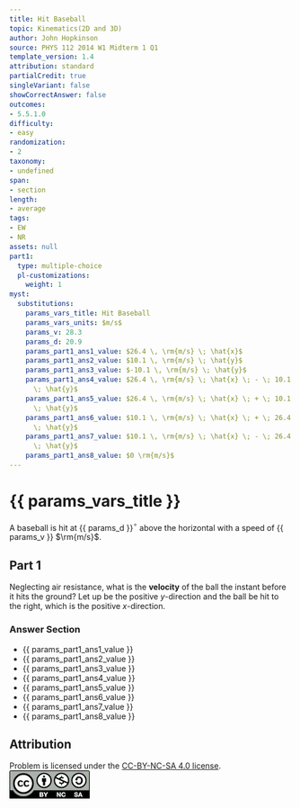 ```yaml
---
title: Hit Baseball
topic: Kinematics(2D and 3D)
author: John Hopkinson
source: PHYS 112 2014 W1 Midterm 1 Q1
template_version: 1.4
attribution: standard
partialCredit: true
singleVariant: false
showCorrectAnswer: false
outcomes:
- 5.5.1.0
difficulty:
- easy
randomization:
- 2
taxonomy:
- undefined
span:
- section
length:
- average
tags:
- EW
- NR
assets: null
part1:
  type: multiple-choice
  pl-customizations:
    weight: 1
myst:
  substitutions:
    params_vars_title: Hit Baseball
    params_vars_units: $m/s$
    params_v: 28.3
    params_d: 20.9
    params_part1_ans1_value: $26.4 \, \rm{m/s} \; \hat{x}$
    params_part1_ans2_value: $10.1 \, \rm{m/s} \; \hat{y}$
    params_part1_ans3_value: $-10.1 \, \rm{m/s} \; \hat{y}$
    params_part1_ans4_value: $26.4 \, \rm{m/s} \; \hat{x} \; - \; 10.1 \, \rm{m/s}
      \; \hat{y}$
    params_part1_ans5_value: $26.4 \, \rm{m/s} \; \hat{x} \; + \; 10.1 \, \rm{m/s}
      \; \hat{y}$
    params_part1_ans6_value: $10.1 \, \rm{m/s} \; \hat{x} \; + \; 26.4 \, \rm{m/s}
      \; \hat{y}$
    params_part1_ans7_value: $10.1 \, \rm{m/s} \; \hat{x} \; - \; 26.4 \, \rm{m/s}
      \; \hat{y}$
    params_part1_ans8_value: $0 \rm{m/s}$
---
```

# {{ params_vars_title }}
A baseball is hit at {{ params_d }}$^\circ$ above the horizontal with a speed of {{ params_v }} $\rm{m/s}$.

## Part 1

Neglecting air resistance, what is the **velocity** of the ball the instant before it hits the ground? Let up be the positive $y$-direction and the ball be hit to the right, which is the positive $x$-direction.

### Answer Section

- {{ params_part1_ans1_value }}
- {{ params_part1_ans2_value }}
- {{ params_part1_ans3_value }}
- {{ params_part1_ans4_value }}
- {{ params_part1_ans5_value }}
- {{ params_part1_ans6_value }}
- {{ params_part1_ans7_value }}
- {{ params_part1_ans8_value }}

## Attribution

Problem is licensed under the [CC-BY-NC-SA 4.0 license](https://creativecommons.org/licenses/by-nc-sa/4.0/).<br> ![The Creative Commons 4.0 license requiring attribution-BY, non-commercial-NC, and share-alike-SA license.](https://raw.githubusercontent.com/firasm/bits/master/by-nc-sa.png)
